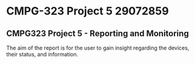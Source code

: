 # CMPG-323 Project 5 29072859
## CMPG323 Project 5 - Reporting and Monitoring

The aim of the report is for the user to gain insight regarding the devices, their status, and information. 
